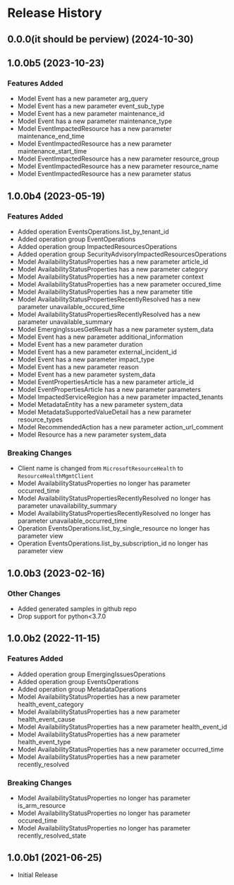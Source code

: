 # Release History

## 0.0.0(it should be perview) (2024-10-30)



## 1.0.0b5 (2023-10-23)

### Features Added

  - Model Event has a new parameter arg_query
  - Model Event has a new parameter event_sub_type
  - Model Event has a new parameter maintenance_id
  - Model Event has a new parameter maintenance_type
  - Model EventImpactedResource has a new parameter maintenance_end_time
  - Model EventImpactedResource has a new parameter maintenance_start_time
  - Model EventImpactedResource has a new parameter resource_group
  - Model EventImpactedResource has a new parameter resource_name
  - Model EventImpactedResource has a new parameter status

## 1.0.0b4 (2023-05-19)

### Features Added

  - Added operation EventsOperations.list_by_tenant_id
  - Added operation group EventOperations
  - Added operation group ImpactedResourcesOperations
  - Added operation group SecurityAdvisoryImpactedResourcesOperations
  - Model AvailabilityStatusProperties has a new parameter article_id
  - Model AvailabilityStatusProperties has a new parameter category
  - Model AvailabilityStatusProperties has a new parameter context
  - Model AvailabilityStatusProperties has a new parameter occured_time
  - Model AvailabilityStatusProperties has a new parameter title
  - Model AvailabilityStatusPropertiesRecentlyResolved has a new parameter unavailable_occured_time
  - Model AvailabilityStatusPropertiesRecentlyResolved has a new parameter unavailable_summary
  - Model EmergingIssuesGetResult has a new parameter system_data
  - Model Event has a new parameter additional_information
  - Model Event has a new parameter duration
  - Model Event has a new parameter external_incident_id
  - Model Event has a new parameter impact_type
  - Model Event has a new parameter reason
  - Model Event has a new parameter system_data
  - Model EventPropertiesArticle has a new parameter article_id
  - Model EventPropertiesArticle has a new parameter parameters
  - Model ImpactedServiceRegion has a new parameter impacted_tenants
  - Model MetadataEntity has a new parameter system_data
  - Model MetadataSupportedValueDetail has a new parameter resource_types
  - Model RecommendedAction has a new parameter action_url_comment
  - Model Resource has a new parameter system_data

### Breaking Changes

  - Client name is changed from `MicrosoftResourceHealth` to `ResourceHealthMgmtClient`
  - Model AvailabilityStatusProperties no longer has parameter occurred_time
  - Model AvailabilityStatusPropertiesRecentlyResolved no longer has parameter unavailability_summary
  - Model AvailabilityStatusPropertiesRecentlyResolved no longer has parameter unavailable_occurred_time
  - Operation EventsOperations.list_by_single_resource no longer has parameter view
  - Operation EventsOperations.list_by_subscription_id no longer has parameter view

## 1.0.0b3 (2023-02-16)

### Other Changes

  - Added generated samples in github repo
  - Drop support for python<3.7.0

## 1.0.0b2 (2022-11-15)

### Features Added

  - Added operation group EmergingIssuesOperations
  - Added operation group EventsOperations
  - Added operation group MetadataOperations
  - Model AvailabilityStatusProperties has a new parameter health_event_category
  - Model AvailabilityStatusProperties has a new parameter health_event_cause
  - Model AvailabilityStatusProperties has a new parameter health_event_id
  - Model AvailabilityStatusProperties has a new parameter health_event_type
  - Model AvailabilityStatusProperties has a new parameter occurred_time
  - Model AvailabilityStatusProperties has a new parameter recently_resolved

### Breaking Changes

  - Model AvailabilityStatusProperties no longer has parameter is_arm_resource
  - Model AvailabilityStatusProperties no longer has parameter occured_time
  - Model AvailabilityStatusProperties no longer has parameter recently_resolved_state

## 1.0.0b1 (2021-06-25)

* Initial Release
